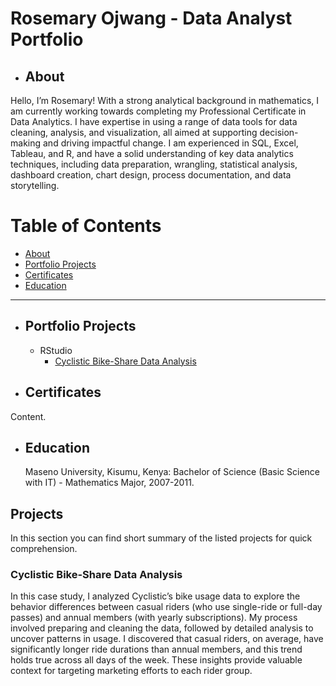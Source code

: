 # Rosemary Ojwang - Data Analyst Portfolio

- ## About
 Hello, I’m Rosemary! With a strong analytical background in mathematics, I am currently working towards completing my Professional Certificate in Data Analytics. I have expertise in using a range of data tools for data cleaning, analysis, and visualization, all aimed at supporting decision-making and driving impactful change. I am experienced in SQL, Excel, Tableau, and R, and have a solid understanding of key data analytics techniques, including data preparation, wrangling, statistical analysis, dashboard creation, chart design, process documentation, and data storytelling.

# Table of Contents

- [About](#about)
- [Portfolio Projects](#portfolio-projects)
- [Certificates](#certificates)
- [Education](#Education)

---

- ## Portfolio Projects

  - RStudio
      - [Cyclistic Bike-Share Data Analysis](#cyclistic-bike-share-data-analysis)

- ## Certificates

Content.

- ## Education

    Maseno University, Kisumu, Kenya: Bachelor of Science (Basic Science with IT) - Mathematics Major, 2007-2011.

## Projects

In this section you can find short summary of the listed projects for quick comprehension. 

### Cyclistic Bike-Share Data Analysis

In this case study, I analyzed Cyclistic’s bike usage data to explore the behavior differences between casual riders (who use single-ride or full-day passes) and annual members (with yearly subscriptions). My process involved preparing and cleaning the data, followed by detailed analysis to uncover patterns in usage. I discovered that casual riders, on average, have significantly longer ride durations than annual members, and this trend holds true across all days of the week. These insights provide valuable context for targeting marketing efforts to each rider group.
